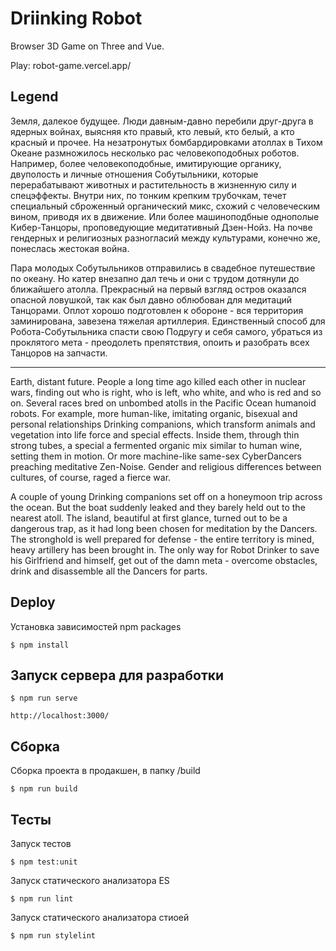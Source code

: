 Driinking Robot
===============

Browser 3D Game on Three and Vue.

Play: robot-game.vercel.app/


Legend
------

Земля, далекое будущее. Люди давным-давно перебили друг-друга в ядерных войнах, выясняя кто правый, кто левый, кто
белый, а кто красный и прочее. На незатронутых бомбардировками атоллах в Тихом Океане размножилось несколько рас
человекоподобных роботов. Например, более человекоподобные, имитирующие органику, двуполость и личные отношения Собутыльники,
которые перерабатывают животных и растительность в жизненную силу и спецэффекты. Внутри них, по тонким крепким трубочкам, течет специальный
сброженный органический микс, схожий с человеческим вином, приводя их в движение. Или более машиноподбные однополые Кибер-Танцоры, проповедующие
медитативный Дзен-Нойз. На почве гендерных и религиозных разногласий между культурами, конечно же, понеслась жестокая война.

Пара молодых Собутыльников отправились в свадебное путешествие по океану. Но катер внезапно дал течь и они с трудом дотянули
до ближайшего атолла. Прекрасный на первый взгляд остров оказался опасной ловушкой, так как был давно облюбован для медитаций Танцорами.
Оплот хорошо подготовлен к обороне - вся территория заминирована, завезена тяжелая артиллерия. Единственный способ для
Робота-Собутыльника спасти свою Подругу и себя самого, убраться из проклятого мета - преодолеть препятствия,
опоить и разобрать всех Танцоров на запчасти.

------

Earth, distant future. People a long time ago killed each other in nuclear wars, finding out who is right, who is left, who
white, and who is red and so on. Several races bred on unbombed atolls in the Pacific Ocean humanoid robots.
For example, more human-like, imitating organic, bisexual and personal relationships Drinking companions,
which transform animals and vegetation into life force and special effects. Inside them, through thin strong tubes, a special
a fermented organic mix similar to human wine, setting them in motion. Or more machine-like same-sex Cyber ​​Dancers preaching
meditative Zen-Noise. Gender and religious differences between cultures, of course, raged a fierce war.

A couple of young Drinking companions set off on a honeymoon trip across the ocean. But the boat suddenly leaked and they barely held out
to the nearest atoll. The island, beautiful at first glance, turned out to be a dangerous trap, as it had long been chosen for meditation by the Dancers.
The stronghold is well prepared for defense - the entire territory is mined, heavy artillery has been brought in. The only way for
Robot Drinker to save his Girlfriend and himself, get out of the damn meta - overcome obstacles,
drink and disassemble all the Dancers for parts.


Deploy
------

Установка зависимостей npm packages

    $ npm install

Запуск сервера для разработки
-----------------------------

    $ npm run serve

    http://localhost:3000/

Cборка
------

Сборка проекта в продакшен, в папку /build

    $ npm run build

Тесты
-----

Запуск тестов

    $ npm test:unit

Запуск статического анализатора ES

    $ npm run lint

Запуск статического анализатора стиоей

    $ npm run stylelint




